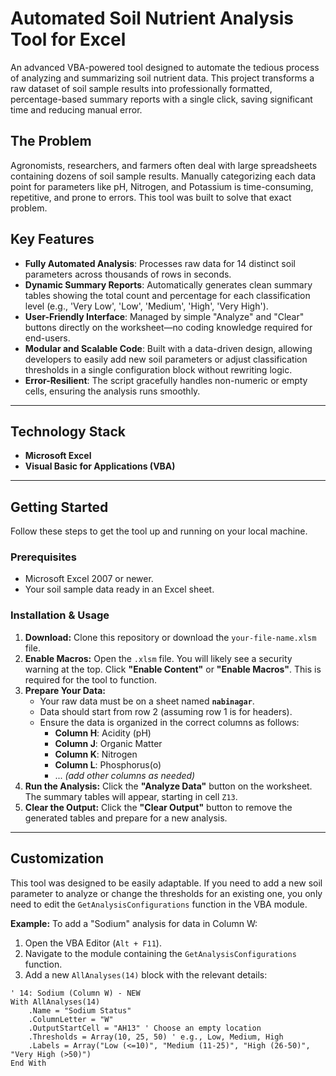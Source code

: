 # Automated Soil Nutrient Analysis Tool for Excel

An advanced VBA-powered tool designed to automate the tedious process of analyzing and summarizing soil nutrient data. This project transforms a raw dataset of soil sample results into professionally formatted, percentage-based summary reports with a single click, saving significant time and reducing manual error.

## The Problem
Agronomists, researchers, and farmers often deal with large spreadsheets containing dozens of soil sample results. Manually categorizing each data point for parameters like pH, Nitrogen, and Potassium is time-consuming, repetitive, and prone to errors. This tool was built to solve that exact problem.

## Key Features
- **Fully Automated Analysis**: Processes raw data for 14 distinct soil parameters across thousands of rows in seconds.
- **Dynamic Summary Reports**: Automatically generates clean summary tables showing the total count and percentage for each classification level (e.g., 'Very Low', 'Low', 'Medium', 'High', 'Very High').
- **User-Friendly Interface**: Managed by simple "Analyze" and "Clear" buttons directly on the worksheet—no coding knowledge required for end-users.
- **Modular and Scalable Code**: Built with a data-driven design, allowing developers to easily add new soil parameters or adjust classification thresholds in a single configuration block without rewriting logic.
- **Error-Resilient**: The script gracefully handles non-numeric or empty cells, ensuring the analysis runs smoothly.

---

## Technology Stack
- **Microsoft Excel**
- **Visual Basic for Applications (VBA)**

---

## Getting Started

Follow these steps to get the tool up and running on your local machine.

### Prerequisites
- Microsoft Excel 2007 or newer.
- Your soil sample data ready in an Excel sheet.

### Installation & Usage
1.  **Download:** Clone this repository or download the `your-file-name.xlsm` file.
2.  **Enable Macros:** Open the `.xlsm` file. You will likely see a security warning at the top. Click **"Enable Content"** or **"Enable Macros"**. This is required for the tool to function.
3.  **Prepare Your Data:**
    -   Your raw data must be on a sheet named **`nabinagar`**.
    -   Data should start from row 2 (assuming row 1 is for headers).
    -   Ensure the data is organized in the correct columns as follows:
        -   **Column H**: Acidity (pH)
        -   **Column J**: Organic Matter
        -   **Column K**: Nitrogen
        -   **Column L**: Phosphorus(o)
        -   ... *(add other columns as needed)*
4.  **Run the Analysis:** Click the **"Analyze Data"** button on the worksheet. The summary tables will appear, starting in cell `Z13`.
5.  **Clear the Output:** Click the **"Clear Output"** button to remove the generated tables and prepare for a new analysis.

---

## Customization

This tool was designed to be easily adaptable. If you need to add a new soil parameter to analyze or change the thresholds for an existing one, you only need to edit the `GetAnalysisConfigurations` function in the VBA module.

**Example:** To add a "Sodium" analysis for data in Column W:

1.  Open the VBA Editor (`Alt + F11`).
2.  Navigate to the module containing the `GetAnalysisConfigurations` function.
3.  Add a new `AllAnalyses(14)` block with the relevant details:

```vba
' 14: Sodium (Column W) - NEW
With AllAnalyses(14)
    .Name = "Sodium Status"
    .ColumnLetter = "W"
    .OutputStartCell = "AH13" ' Choose an empty location
    .Thresholds = Array(10, 25, 50) ' e.g., Low, Medium, High
    .Labels = Array("Low (<=10)", "Medium (11-25)", "High (26-50)", "Very High (>50)")
End With
